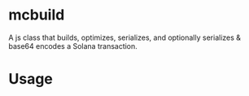 # mcbuild
A js class that builds, optimizes, serializes, and optionally serializes & base64 encodes a Solana transaction.

# Usage
